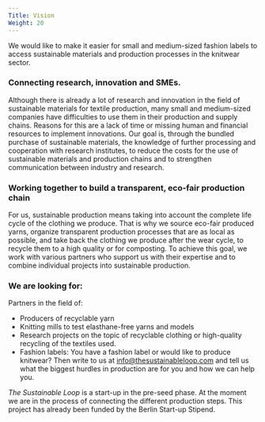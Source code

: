```yaml
---
Title: Vision
Weight: 20
---
```


We would like to make it easier for small and medium-sized fashion labels
to access sustainable materials and production processes in the knitwear sector.

### Connecting research, innovation and SMEs.

Although there is already a lot of research and innovation
in the field of sustainable materials for textile production,
many small and medium-sized companies have difficulties
to use them in their production and supply chains.
Reasons for this are a lack of time or missing human and financial resources
to implement innovations.
Our goal is, through the bundled purchase of sustainable materials,
the knowledge of further processing and cooperation with research institutes,
to reduce the costs for the use of sustainable materials and production chains
and to strengthen communication between industry and research.

### Working together to build a transparent, eco-fair production chain

For us, sustainable production means taking into account the complete life cycle of the clothing we produce. That is why we source eco-fair produced yarns,
organize transparent production processes that are as local as possible, and take back the clothing we produce after the wear cycle,
to recycle them to a high quality or for composting. 
To achieve this goal, we work with various partners who support us with their expertise
and to combine individual projects into sustainable production.

### We are looking for:

Partners in the field of:

- Producers of recyclable yarn
- Knitting mills to test elasthane-free yarns and models
- Research projects on the topic of recyclable clothing or high-quality recycling of the textiles used.
- Fashion labels: You have a fashion label or would like to produce knitwear?
  Then write to us at info@thesustainableloop.com and tell us
  what the biggest hurdles in production are for you and how we can help you.

*The Sustainable Loop* is a start-up in the pre-seed phase.
At the moment we are in the process of connecting the different production steps.
This project has already been funded by the Berlin Start-up Stipend.